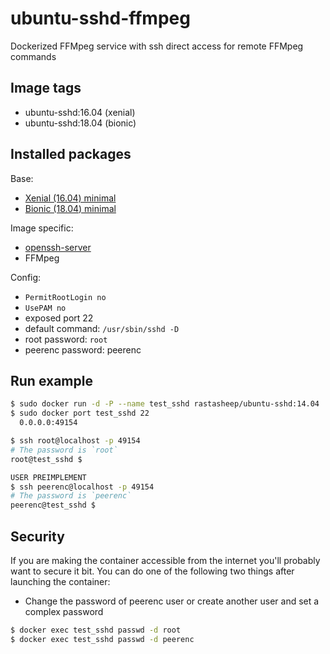 # ubuntu-sshd-ffmpeg

Dockerized FFMpeg service with ssh direct access for remote FFMpeg commands

## Image tags
- ubuntu-sshd:16.04 (xenial)
- ubuntu-sshd:18.04 (bionic)

## Installed packages

Base:

- [Xenial (16.04) minimal](http://packages.ubuntu.com/xenial/ubuntu-minimal)
- [Bionic (18.04) minimal](http://packages.ubuntu.com/bionic/ubuntu-minimal)

Image specific:
- [openssh-server](https://help.ubuntu.com/community/SSH/OpenSSH/Configuring)
- FFMpeg

Config:

  - `PermitRootLogin no`
  - `UsePAM no`
  - exposed port 22
  - default command: `/usr/sbin/sshd -D`
  - root password: `root`
  - peerenc password: peerenc

## Run example

```bash
$ sudo docker run -d -P --name test_sshd rastasheep/ubuntu-sshd:14.04
$ sudo docker port test_sshd 22
  0.0.0.0:49154

$ ssh root@localhost -p 49154
# The password is `root`
root@test_sshd $

USER PREIMPLEMENT
$ ssh peerenc@localhost -p 49154
# The password is `peerenc`
peerenc@test_sshd $
```

## Security

If you are making the container accessible from the internet you'll probably want to secure it bit.
You can do one of the following two things after launching the container:

- Change the password of peerenc user or create another user and set a complex password

```bash
$ docker exec test_sshd passwd -d root
$ docker exec test_sshd passwd -d peerenc
```
